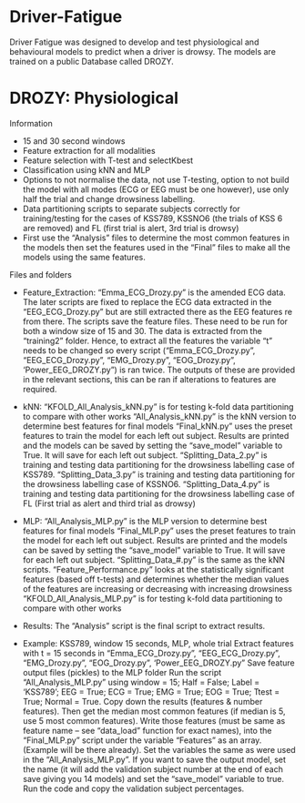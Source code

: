 # Driver-Fatigue

Driver Fatigue was designed to develop and test physiological and behavioural models to predict when a driver is drowsy. The models are trained on a public Database called DROZY. 

# DROZY: Physiological
Information
* 15 and 30 second windows
* Feature extraction for all modalities
* Feature selection with T-test and selectKbest
* Classification using kNN and MLP
* Options to not normalise the data, not use T-testing, option to not build the model with all modes (ECG or EEG must be one however), use only half the trial and change drowsiness labelling. 
* Data partitioning scripts to separate subjects correctly for training/testing for the cases of KSS789, KSSNO6 (the trials of KSS 6 are removed) and FL (first trial is alert, 3rd trial is drowsy)
* First use the “Analysis” files to determine the most common features in the models then set the features used in the “Final” files to make all the models using the same features. 

Files and folders
* Feature_Extraction: “Emma_ECG_Drozy.py” is the amended ECG data. The later scripts are fixed to replace the ECG data extracted in the “EEG_ECG_Drozy.py” but are still extracted there as the EEG features re from there. The scripts save the feature files. These need to be run for both a window size of 15 and 30. The data is extracted from the “training2” folder. Hence, to extract all the features the variable “t” needs to be changed so every script (“Emma_ECG_Drozy.py”, “EEG_ECG_Drozy.py”, “EMG_Drozy.py”, “EOG_Drozy.py”, ‘Power_EEG_DROZY.py”) is ran twice. The outputs of these are provided in the relevant sections, this can be ran if alterations to features are required. 

* kNN: 
“KFOLD_All_Analysis_kNN.py” is for testing k-fold data partitioning to compare with other works 
“All_Analysis_kNN.py” is the kNN version to determine best features for final models
“Final_kNN.py” uses the preset features to train the model for each left out subject. Results are printed and the models can be saved by setting the “save_model” variable to True. It will save for each left out subject.
“Splitting_Data_2.py” is training and testing data partitioning for the drowsiness labelling case of KSS789.
“Splitting_Data_3.py” is training and testing data partitioning for the drowsiness labelling case of KSSNO6.
“Splitting_Data_4.py” is training and testing data partitioning for the drowsiness labelling case of FL (First trial as alert and third trial as drowsy)

* MLP: 
“All_Analysis_MLP.py” is the MLP version to determine best features for final models
“Final_MLP.py” uses the preset features to train the model for each left out subject. Results are printed and the models can be saved by setting the “save_model” variable to True. It will save for each left out subject.
“Splitting_Data_#.py” is the same as the kNN scripts.
“Feature_Performance.py” looks at the statistically significant features (based off t-tests) and determines whether the median values of the features are increasing or decreasing with increasing drowsiness
“KFOLD_All_Analysis_MLP.py” is for testing k-fold data partitioning to compare with other works 

* Results: The “Analysis” script is the final script to extract results.

* Example: KSS789, window 15 seconds, MLP, whole trial
Extract features with t = 15 seconds in “Emma_ECG_Drozy.py”, “EEG_ECG_Drozy.py”, “EMG_Drozy.py”, “EOG_Drozy.py”, ‘Power_EEG_DROZY.py”
Save feature output files (pickles) to the MLP folder
Run the script “All_Analysis_MLP.py” using
window = 15; 
Half = False;
Label = ‘KSS789’;
EEG = True;
ECG = True;
EMG = True;
EOG = True;
Ttest = True;
Normal = True.
Copy down the results (features & number features).
Then get the median most common features (if median is 5, use 5 most common features).
Write those features (must be same as feature name – see “data_load” function for exact names), into the “Final_MLP.py” script under the variable “Features” as an array. (Example will be there already).
Set the variables the same as were used in the “All_Analysis_MLP.py”. If you want to save the output model, set the name (it will add the validation subject number at the end of each save giving you 14 models) and set the “save_model” variable to true.
Run the code and copy the validation subject percentages.
